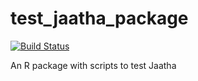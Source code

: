 test_jaatha_package
===================

[![Build Status](https://travis-ci.org/paulstaab/test_jaatha_package.png?branch=master)](https://travis-ci.org/paulstaab/test_jaatha_package)

An R package with scripts to test Jaatha


